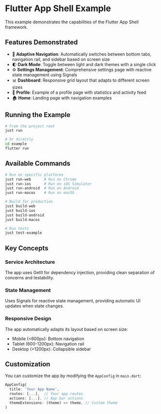 # Flutter App Shell Example

This example demonstrates the capabilities of the Flutter App Shell framework.

## Features Demonstrated

- 🎨 **Adaptive Navigation**: Automatically switches between bottom tabs, navigation rail, and sidebar based on screen size
- 🌓 **Dark Mode**: Toggle between light and dark themes with a single click
- ⚙️ **Settings Management**: Comprehensive settings page with reactive state management using Signals
- 📊 **Dashboard**: Responsive grid layout that adapts to different screen sizes
- 👤 **Profile**: Example of a profile page with statistics and activity feed
- 🏠 **Home**: Landing page with navigation examples

## Running the Example

```bash
# From the project root
just run

# Or directly
cd example
flutter run
```

## Available Commands

```bash
# Run on specific platforms
just run-web      # Run on Chrome
just run-ios      # Run on iOS Simulator
just run-android  # Run on Android
just run-macos    # Run on macOS

# Build for production
just build-web
just build-ios
just build-android
just build-macos

# Run tests
just test-example
```

## Key Concepts

### Service Architecture
The app uses GetIt for dependency injection, providing clean separation of concerns and testability.

### State Management
Uses Signals for reactive state management, providing automatic UI updates when state changes.

### Responsive Design
The app automatically adapts its layout based on screen size:
- Mobile (<600px): Bottom navigation
- Tablet (600-1200px): Navigation rail
- Desktop (>1200px): Collapsible sidebar

## Customization

You can customize the app by modifying the `AppConfig` in `main.dart`:

```dart
AppConfig(
  title: 'Your App Name',
  routes: [...],  // Your app routes
  actions: [...], // App bar actions
  themeExtensions: (theme) => theme, // Custom theme
)
```